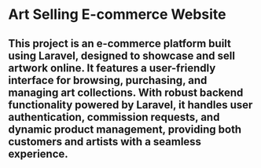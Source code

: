 # Art Selling E-commerce Website


## This project is an e-commerce platform built using Laravel, designed to showcase and sell artwork online. It features a user-friendly interface for browsing, purchasing, and managing art collections. With robust backend functionality powered by Laravel, it handles user authentication, commission requests, and dynamic product management, providing both customers and artists with a seamless experience.
